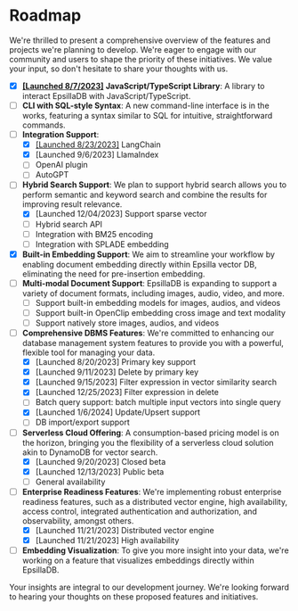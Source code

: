 # Roadmap

We're thrilled to present a comprehensive overview of the features and projects we're planning to develop. We're eager to engage with our community and users to shape the priority of these initiatives. We value your input, so don't hesitate to share your thoughts with us.

* [x] [**\[Launched 8/7/2023\]**](https://www.linkedin.com/posts/epsilla\_vectordatabase-javascript-generativeai-activity-7094316258925432834-yj2D?utm\_source=share\&utm\_medium=member\_desktop) **JavaScript/TypeScript Library**: A library to interact EpsillaDB with JavaScript/TypeScript.
* [ ] **CLI with SQL-style Syntax**: A new command-line interface is in the works, featuring a syntax similar to SQL for intuitive, straightforward commands.
* [ ] **Integration Support**:&#x20;
  * [x] [\[Launched 8/23/2023\]](https://medium.com/@richard\_50832/epsilla-x-langchain-retrieval-augmented-generation-rag-in-llm-powered-question-answering-3a674c0d7c7b) LangChain
  * [x] \[Launched 9/6/2023] LlamaIndex
  * [ ] OpenAI plugin
  * [ ] AutoGPT
* [ ] **Hybrid Search Support**: We plan to support hybrid search allows you to perform semantic and keyword search and combine the results for improving result relevance.
  * [x] \[Launched 12/04/2023] Support sparse vector
  * [ ] Hybrid search API
  * [ ] Integration with BM25 encoding
  * [ ] Integration with SPLADE embedding
* [x] **Built-in Embedding Support**: We aim to streamline your workflow by enabling document embedding directly within Epsilla vector DB, eliminating the need for pre-insertion embedding.
* [ ] **Multi-modal Document Support**: EpsillaDB is expanding to support a variety of document formats, including images, audio, video, and more.
  * [ ] Support built-in embedding models for images, audios, and videos
  * [ ] Support built-in OpenClip embedding cross image and text modality
  * [ ] Support natively store images, audios, and videos
* [ ] **Comprehensive DBMS Features**: We're committed to enhancing our database management system features to provide you with a powerful, flexible tool for managing your data.
  * [x] \[Launched 8/20/2023] Primary key support
  * [x] \[Launched 9/11/2023] Delete by primary key
  * [x] \[Launched 9/15/2023] Filter expression in vector similarity search
  * [x] \[Launched 12/25/2023] Filter expression in delete
  * [ ] Batch query support: batch multiple input vectors into single query
  * [x] \[Launched 1/6/2024] Update/Upsert support
  * [ ] DB import/export support
* [ ] **Serverless Cloud Offering**: A consumption-based pricing model is on the horizon, bringing you the flexibility of a serverless cloud solution akin to DynamoDB for vector search.
  * [x] \[Launched 9/20/2023] Closed beta
  * [x] \[Launched 12/13/2023] Public beta
  * [ ] General availability
* [ ] **Enterprise Readiness Features**: We're implementing robust enterprise readiness features, such as a distributed vector engine, high availability, access control, integrated authentication and authorization, and observability, amongst others.
  * [x] \[Launched 11/21/2023] Distributed vector engine
  * [x] \[Launched 11/21/2023] High availability
* [ ] **Embedding Visualization**: To give you more insight into your data, we're working on a feature that visualizes embeddings directly within EpsillaDB.

Your insights are integral to our development journey. We're looking forward to hearing your thoughts on these proposed features and initiatives.
